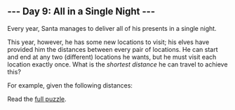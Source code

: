 ## --- Day 9: All in a Single Night ---
Every year, Santa manages to deliver all of his presents in a single night.

This year, however, he has some new locations to visit; his elves have provided him the distances between every pair of locations.  He can start and end at any two (different) locations he wants, but he must visit each location exactly once.  What is the <em>shortest distance</em> he can travel to achieve this?

For example, given the following distances:

Read the [full puzzle](https://adventofcode.com/2015/day/9).
